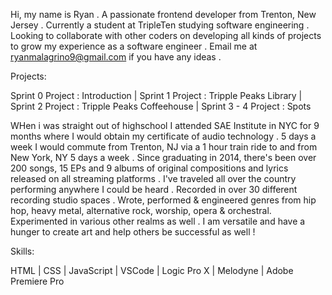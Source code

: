   Hi, my name is Ryan . A passionate frontend developer from Trenton, New Jersey . Currently a student at TripleTen studying software engineering . Looking to collaborate with other coders on developing all kinds of projects to grow my experience as a software engineer . Email me at ryanmalagrino9@gmail.com if you have any ideas .

  Projects:

  Sprint 0 Project : Introduction |
  Sprint 1 Project : Tripple Peaks Library |
  Sprint 2 Project : Tripple Peaks Coffeehouse |
  Sprint 3 - 4 Project : Spots

  

  WHen i was straight out of highschool I attended SAE Institute in NYC for 9 months where I would obtain my certificate of audio technology . 5 days a week I would commute from Trenton, NJ via a 1 hour train ride to and from New York, NY 5 days a week . Since graduating in 2014, there's been over 200 songs, 15 EPs and 9 albums of original compositions and lyrics released on all streaming platforms . I've traveled all over the country performing anywhere I could be heard . Recorded in over 30 different recording studio spaces . Wrote, performed & engineered genres from hip hop, heavy metal, alternative rock, worship, opera & orchestral. Experimented in various other realms as well . I am versatile and have a hunger to create art and help others be successful as well !

  Skills:

  HTML | CSS | JavaScript | VSCode | Logic Pro X | Melodyne | Adobe Premiere Pro

